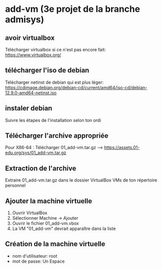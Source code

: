 # add-vm (3e projet de la branche admisys)
## avoir virtualbox
Télécharger virtualbox si ce n'est pas encore fait: https://www.virtualbox.org/

## télécharger l'iso de debian
Télécharger netinst de debian qui est plus léger: https://cdimage.debian.org/debian-cd/current/amd64/iso-cd/debian-12.9.0-amd64-netinst.iso

## instaler debian
Suivre les étapes de l'installation selon ton ordi

## Télécharger l'archive appropriée
Pour X86-64 : Télécharger 01_add-vm.tar.gz --> https://assets.01-edu.org/sys/01_add-vm.tar.gz

## Extraction de l'archive
Extraire 01_add-vm.tar.gz dans le dossier VirtualBox VMs de ton répertoire personnel

## Ajouter la machine virtuelle
1) Ouvrir VirtualBox
2) Sélectionner Machine → Ajouter
3) Ouvrir le fichier 01_add-vm.vbox
4) La VM "01_add-vm" devrait apparaître dans la liste

## Création de la machine virtuelle
- nom d'utilisateur: root
- mot de passe: Un Espace